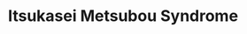 --- 
title: "Itsukasei Metsubou Syndrome"
publishdate: "2019-5-12T16:48:46+02:00"
src: "https://365manga.net/manga/itsukasei-metsubou-syndrome"
image: "https://data.365manga.net/images/thumbnails/19355-itsukasei-metsubou-syndrome.jpg"
description: "From Evil Flowers: They say the world is going to end in five days. Now what to do until then? Follow Fuji, Touko and Nitaka on their last school days preparing for the end of the world. Meanwhile, Niino, a clumsy devil, announces that she’s going to destroy the world in five days from now. The hilarious chaos is complete now."
---